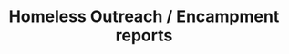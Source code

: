 ---
title: Homeless Outreach / Encampment reports
menu:
    main:
        name: "Homeless Outreach / Encampment reports"
        parent: Data
departments: 
    - Performance and Analytics
categories:
    - City Management
tags:
    - 311
    - Get it Done
distributions:
  - name: "Homeless Outreach / Encampment reports"
    url: >-
      https://seshat.datasd.org/get_it_done_encampments/get_it_done_encampment_requests_datasd.csv
    format: csv
    filter: "Filtered: service_name contains the values 'Encampment' or 'Homeless Outreach'"
    bytes: 3.6703289e+07
    weight: 0
    filterGroup:
        - none
popularity: 0
summary: "Reports of encampments received by the Get It Done program."
described_by: https://seshat.datasd.org/get_it_done_reports/get_it_done_requests_dictionary_datasd.csv
date_issued: 2023-11-01
date_updated: <no value>
update_frequency: R/P1D
spatial: San Diego
temporal: 2018-08-22/2023-10-01
license: http://www.opendefinition.org/licenses/odc-pddl
maintainer: City of San Diego
maintainer_email: data@sandiego.gov
---